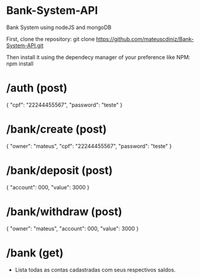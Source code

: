 # Bank-System-API
Bank System using nodeJS and mongoDB

First, clone the repository: git clone https://github.com/mateuscdiniz/Bank-System-API.git

Then install it using the dependecy manager of your preference like NPM: npm install

# /auth (post)

{
    "cpf": "22244455567",
    "password": "teste"
}

# /bank/create (post)

{
    "owner": "mateus",
    "cpf": "22244455567",
    "password": "teste"
}

# /bank/deposit (post)

{
    "account": 000,
    "value": 3000
}

# /bank/withdraw (post)

{
    "owner": "mateus",
    "account": 000,
    "value": 3000
}

# /bank (get)
- Lista todas as contas cadastradas com seus respectivos saldos.


